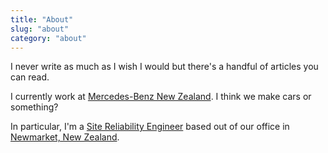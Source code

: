 ```yaml
---
title: "About"
slug: "about"
category: "about"
---
```


I never write as much as I wish I would but there's a handful of articles you can read.

I currently work at [Mercedes-Benz New Zealand](https://www.mercedes-benz.co.nz/). I think we make cars or something?

In particular, I'm a [Site Reliability Engineer](https://en.wikipedia.org/wiki/Site_Reliability_Engineering) based out of our office in [Newmarket, New Zealand](https://en.wikipedia.org/wiki/Newmarket,_New_Zealand).
